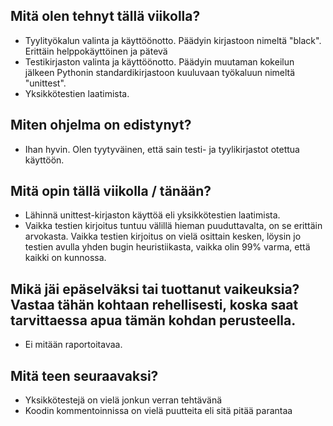 ## Mitä olen tehnyt tällä viikolla?
* Tyylityökalun valinta ja käyttöönotto. Päädyin kirjastoon nimeltä "black". Erittäin helppokäyttöinen ja pätevä
* Testikirjaston valinta ja käyttöönotto. Päädyin muutaman kokeilun jälkeen Pythonin standardikirjastoon kuuluvaan työkaluun nimeltä "unittest".
* Yksikkötestien laatimista.

## Miten ohjelma on edistynyt?
* Ihan hyvin. Olen tyytyväinen, että sain testi- ja tyylikirjastot otettua käyttöön.

## Mitä opin tällä viikolla / tänään?
* Lähinnä unittest-kirjaston käyttöä eli yksikkötestien laatimista.
* Vaikka testien kirjoitus tuntuu välillä hieman puuduttavalta, on se erittäin arvokasta. Vaikka testien kirjoitus on vielä osittain kesken, löysin jo testien avulla yhden bugin heuristiikasta, vaikka olin 99% varma, että kaikki on kunnossa.

## Mikä jäi epäselväksi tai tuottanut vaikeuksia? Vastaa tähän kohtaan rehellisesti, koska saat tarvittaessa apua tämän kohdan perusteella.
* Ei mitään raportoitavaa.

## Mitä teen seuraavaksi?
* Yksikkötestejä on vielä jonkun verran tehtävänä
* Koodin kommentoinnissa on vielä puutteita eli sitä pitää parantaa
